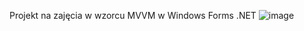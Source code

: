 Projekt na zajęcia w wzorcu MVVM w Windows Forms .NET
![image](https://user-images.githubusercontent.com/64143856/235707713-e24de733-dc19-45f2-9184-5a582bdf5202.png)
